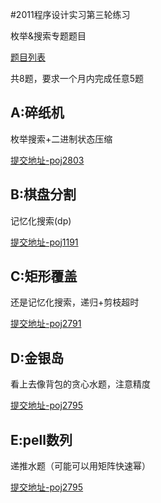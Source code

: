 #2011程序设计实习第三轮练习

枚举&搜索专题题目

[题目列表](http://cxsjsx.openjudge.cn/contest201103/)

共8题，要求一个月内完成任意5题

## A:碎纸机

枚举搜索+二进制状态压缩

[提交地址-poj2803](http://bailian.openjudge.cn/practice/2803/)

## B:棋盘分割

记忆化搜索(dp)

[提交地址-poj1191](http://bailian.openjudge.cn/practice/1191/)

## C:矩形覆盖

还是记忆化搜索，递归+剪枝超时

[提交地址-poj2791](http://bailian.openjudge.cn/practice/2791/)

## D:金银岛

看上去像背包的贪心水题，注意精度

[提交地址-poj2795](http://bailian.openjudge.cn/practice/2795/)

## E:pell数列

递推水题（可能可以用矩阵快速幂）

[提交地址-poj2795](http://bailian.openjudge.cn/practice/2786/)
